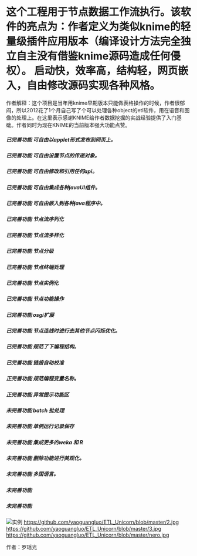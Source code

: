 # 这个工程用于节点数据工作流执行。该软件的亮点为：作者定义为类似knime的轻量级插件应用版本（编译设计方法完全独立自主没有借鉴knime源码造成任何侵权）。 启动快，效率高，结构轻，网页嵌入，自由修改源码实现各种风格。

作者解释：这个项目是当年用knime早期版本只能做表格操作的时候，作者很郁闷，所以2012花了1个月自己写了个可以处理各种object的etl软件，用在语音和图像的处理上。在这里表示感谢KNIME给作者数据挖掘的实战经验提供了入门基础。作者同时为现在KNIME的当前版本强大功能点赞。

##### 已完善功能 可自由以applet形式发布到网页上。
##### 已完善功能 可自由设置节点的传递对象。
##### 已完善功能 可自由修改和引用任何api。
##### 已完善功能 可自由集成各种javaUI组件。 
##### 已完善功能 可自由嵌入到各种java程序中。
##### 已完善功能 节点流序列化
##### 已完善功能 节点流多样化
##### 已完善功能 节点分级
##### 已完善功能 节点终端处理
##### 已完善功能 节点实例化
##### 已完善功能 节点功能操作
##### 已完善功能 osgi扩展
##### 已完善功能 节点连线时进行去其他节点闪烁优化。
##### 已完善功能 规范了下编程结构。
##### 已完善功能 链接自动校准 

##### 正完善功能 规范编程变量名称。
##### 正完善功能 异常提示功能区


##### 未完善功能 batch 批处理
##### 未完善功能 单例运行记录保存
##### 未完善功能 集成更多的weka 和 R 
##### 未完善功能 删除功能进行美观化。
##### 未完善功能 多国语言。
##### 未完善功能
##### 未完善功能


![实例](https://github.com/yaoguangluo/ETL-unicorn/blob/master/6.png)
https://github.com/yaoguangluo/ETL_Unicorn/blob/master/2.jpg
https://github.com/yaoguangluo/ETL_Unicorn/blob/master/3.jpg
https://github.com/yaoguangluo/ETL_Unicorn/blob/master/nero.jpg

作者：罗瑶光


